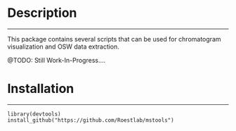 # Description
***
This package contains several scripts that can be used for chromatogram visualization and OSW data extraction.

@TODO: Still Work-In-Progress....

# Installation
***
```
library(devtools)
install_github("https://github.com/Roestlab/mstools")
```

